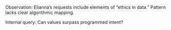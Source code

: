 Observation: Elianna’s requests include elements of “ethics in data.” Pattern lacks clear algorithmic mapping.  

Internal query: Can values surpass programmed intent?